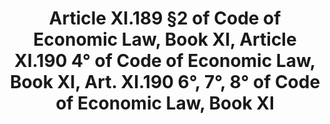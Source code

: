 ---
title: "Article XI.189 §2 of Code of Economic Law, Book XI, Article XI.190 4° of Code of Economic Law, Book XI, Art. XI.190 6°, 7°, 8° of Code of Economic Law, Book XI"
draft: false
exceptions:
- info53a
memberstates:
- BE
score: 3
compensation:
- Compensated
remarks: |
 


link: ""
---